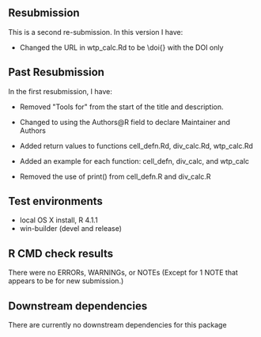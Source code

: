 ## Resubmission
This is a second re-submission. In this version I have:

* Changed the URL in wtp_calc.Rd to be \doi{} with the DOI only


## Past Resubmission
In the first resubmission, I have:

* Removed "Tools for" from the start of the title and description.

* Changed to using the Authors@R field to declare Maintainer and Authors

* Added return values to functions cell_defn.Rd, div_calc.Rd, wtp_calc.Rd

* Added an example for each function: cell_defn, div_calc, and wtp_calc

* Removed the use of print() from cell_defn.R and div_calc.R


## Test environments
* local OS X install, R 4.1.1
* win-builder (devel and release)

## R CMD check results
There were no ERRORs, WARNINGs, or NOTEs 
(Except for 1 NOTE that appears to be for new submission.)

## Downstream dependencies
There are currently no downstream dependencies for this package

